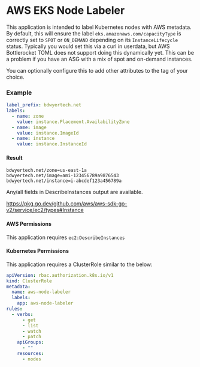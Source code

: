 # AWS EKS Node Labeler

This application is intended to label Kubernetes nodes with AWS metadata.  By default, this will ensure the label `eks.amazonaws.com/capacityType` is correctly set to `SPOT` or `ON_DEMAND` depending on its `InstanceLifecycle` status. Typically you would set this via a curl in userdata, but AWS Bottlerocket TOML does not support doing this dynamically yet.  This can be a problem if you have an ASG with a mix of spot and on-demand instances.

You can optionally configure this to add other attributes to the tag of your choice.

### Example
```yaml
label_prefix: bdwyertech.net
labels:
  - name: zone
    value: instance.Placement.AvailabilityZone
  - name: image
    value: instance.ImageId
  - name: instance
    value: instance.InstanceId
```

#### Result
```
bdwyertech.net/zone=us-east-1a
bdwyertech.net/image=ami-123456789a9876543
bdwyertech.net/instance=i-abcdef123a456789a
```

Any/all fields in DescribeInstances output are available.

https://pkg.go.dev/github.com/aws/aws-sdk-go-v2/service/ec2/types#Instance


#### AWS Permissions
This application requires `ec2:DescribeInstances`

#### Kubernetes Permissions
This application requires a ClusterRole similar to the below:
```yaml
apiVersion: rbac.authorization.k8s.io/v1
kind: ClusterRole
metadata:
  name: aws-node-labeler
  labels:
    app: aws-node-labeler
rules:
  - verbs:
      - get
      - list
      - watch
      - patch
    apiGroups:
      - ""
    resources:
      - nodes
```
